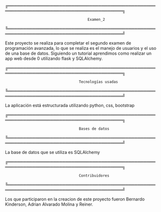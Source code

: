 ╔════════════════════════════════════════════════════════════════════════════════════════╗

                                          Examen_2

╚════════════════════════════════════════════════════════════════════════════════════════╝

Este proyecto se realiza para completar el segundo examen de programación avanzada, lo que 
se realiza es el manejo de usuarios y el uso de una base de datos. Siguiendo un tutorial 
aprendimos como realizar un app web desde 0 utilizando flask y SQLAlchemy.

╔════════════════════════════════════════════════════════════════════════════════════════╗

                                      Tecnologías usadas

╚════════════════════════════════════════════════════════════════════════════════════════╝

La aplicación está estructurada utilizando python, css, bootstrap

╔════════════════════════════════════════════════════════════════════════════════════════╗

                                      Bases de datos

╚════════════════════════════════════════════════════════════════════════════════════════╝

La base de datos que se utiliza es SQLAlchemy

╔════════════════════════════════════════════════════════════════════════════════════════╗

                                      Contribuidores

╚════════════════════════════════════════════════════════════════════════════════════════╝

Los que participaron en la creacion de este proyecto fueron Bernardo Kinderson, Adrian Alvarado Molina y Reiner.

